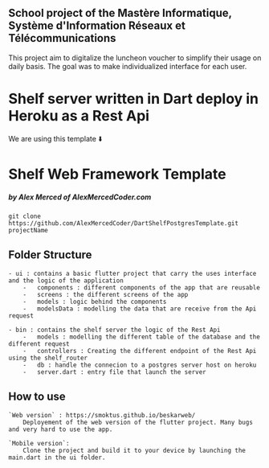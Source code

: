 ## School project of the **Mastère Informatique, Système d'Information Réseaux et Télécommunications**

This project aim to digitalize the luncheon voucher to simplify their usage on daily basis.
The goal was to make individualized interface for each user.

# Shelf server written in Dart deploy in Heroku as a Rest Api

We are using this template :arrow_down:

# Shelf Web Framework Template

##### by Alex Merced of AlexMercedCoder.com

`git clone https://github.com/AlexMercedCoder/DartShelfPostgresTemplate.git projectName`

## Folder Structure

    - ui : contains a basic flutter project that carry the uses interface and the logic of the application
        -   components : different components of the app that are reusable
        -   screens : the different screens of the app
        -   models : logic behind the components
        -   modelsData : modelling the data that are receive from the Api request

    - bin : contains the shelf server the logic of the Rest Api
        -   models : modelling the different table of the database and the different request
        -   controllers : Creating the different endpoint of the Rest Api using the shelf_router
        -   db : handle the connecion to a postgres server host on heroku
        -   server.dart : entry file that launch the server

## How to use

    `Web version` : https://smoktus.github.io/beskarweb/
        Deployement of the web version of the flutter project. Many bugs and very hard to use the app.

    `Mobile version`:
        Clone the project and build it to your device by launching the main.dart in the ui folder.
